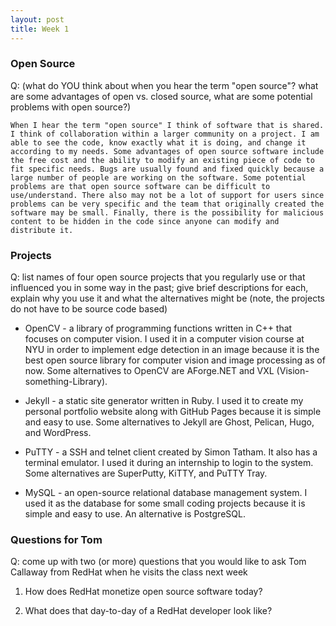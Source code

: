 ```yaml
---
layout: post
title: Week 1
---
```


### Open Source
Q: (what do YOU think about when you hear the term "open source"? what are some advantages of open vs. closed source, what are some potential problems with open source?)

    When I hear the term "open source" I think of software that is shared. I think of collaboration within a larger community on a project. I am able to see the code, know exactly what it is doing, and change it according to my needs. Some advantages of open source software include the free cost and the ability to modify an existing piece of code to fit specific needs. Bugs are usually found and fixed quickly because a large number of people are working on the software. Some potential problems are that open source software can be difficult to use/understand. There also may not be a lot of support for users since problems can be very specific and the team that originally created the software may be small. Finally, there is the possibility for malicious content to be hidden in the code since anyone can modify and distribute it.

### Projects
Q: list names of four open source projects that you regularly use or that influenced you in some way in the past; give brief descriptions for each, explain why you use it and what the alternatives might be (note, the projects do not have to be source code based)

* OpenCV - a library of programming functions written in C++ that focuses on computer vision. I used it in a computer vision course at NYU in order to implement edge detection in an image because it is the best open source library for computer vision and image processing as of now. Some alternatives to OpenCV are AForge.NET and VXL (Vision-something-Library).

* Jekyll - a static site generator written in Ruby. I used it to create my personal portfolio website along with GitHub Pages because it is simple and easy to use. Some alternatives to Jekyll are Ghost, Pelican, Hugo, and WordPress.

* PuTTY - a SSH and telnet client created by Simon Tatham. It also has a terminal emulator. I used it during an internship to login to the system. Some alternatives are SuperPutty, KiTTY, and PuTTY Tray. 

* MySQL - an open-source relational database management system. I used it as the database for some small coding projects because it is simple and easy to use. An alternative is PostgreSQL. 

### Questions for Tom
Q: come up with two (or more) questions that you would like to ask Tom Callaway from RedHat when he visits the class next week

  1. How does RedHat monetize open source software today? 

  2. What does that day-to-day of a RedHat developer look like?
